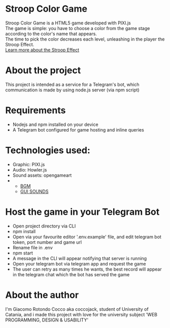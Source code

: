 <h1>Stroop Color Game</h1>
<div>Stroop Color Game is a HTML5 game developed with PIXI.js</div>
<div>The game is simple: you have to choose a color from the game stage according to the color's name that appears.</div>
<div>The time to pick the color decreases each level, unleashing in the player the Stroop Effect.</div>
<div><a href="https://en.wikipedia.org/wiki/Stroop_effect">Learn more about the Stroop Effect</a></div>
<h1>About the project</h1>
<div>This project is intended as a service for a Telegram's bot, which communication is made by using node.js server (via npm script)</div>
<h1>Requirements</h1>
<ul>

<li>Nodejs and npm installed on your device</li>
<li>A Telegram bot configured for game hosting and inline queries</li>
</ul>
<h1>Technologies used:</h1>
<ul>
    <li>Graphic: PIXI.js</li>
    <li>Audio: Howler.js</li>
    <li>Sound assets: opengameart</li>
    <li>
    <ul>
        <li><a href="https://opengameart.org/content/a-journey-awaits">BGM</a></li>
        <li><a href="https://opengameart.org/content/gui-sound-effects">GUI SOUNDS</a></li>
    </ul>
    </li>
</ul>
<h1>Host the game in your Telegram Bot</h1>
<ul>
    <li>Open project directory via CLI</li>
    <li>npm install</li>
    <li>Open via your favourite editor '.env.example' file, and edit telegram bot token, port number and game url</li>
    <li>Rename file in .env</li>
    <li>npm start</li>
    <li>A message in the CLI will appear notifying that server is running</li>
    <li>Open your telegram bot via telegram app and request the game</li>
    <li>The user can retry as many times he wants, the best record will appear in the telegram chat which the bot has served the game</li>
</ul>
<h1>About the author</h1>
<div>I'm Giacomo Rotondo Cocco aka coccojack, student of University of Catania, and i made this project with love for the university subject 'WEB PROGRAMMING, DESIGN & USABILITY'</div>